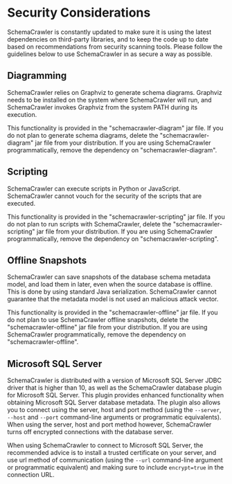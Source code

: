 # Security Considerations

SchemaCrawler is constantly updated to make sure it is using the latest dependencies on
third-party libraries, and to keep the code up to date based on recommendations from
security scanning tools. Please follow the guidelines below to use SchemaCrawler in as
secure a way as possible. 


## Diagramming

SchemaCrawler relies on Graphviz to generate schema diagrams. Graphviz needs to be installed
on the system where SchemaCrawler will run, and SchemaCrawler invokes Graphviz from the
system PATH during its execution. 

This functionality is provided in the "schemacrawler-diagram"
jar file. If you do not plan to generate schema diagrams, delete the "schemacrawler-diagram"
jar file from your distribution. If you are using SchemaCrawler programmatically, remove the
dependency on "schemacrawler-diagram".


## Scripting

SchemaCrawler can execute scripts in Python or JavaScript. SchemaCrawler cannot vouch for the security of
the scripts that are executed. 

This functionality is provided in the "schemacrawler-scripting"
jar file. If you do not plan to run scripts with SchemaCrawler, delete the "schemacrawler-scripting"
jar file from your distribution. If you are using SchemaCrawler programmatically, remove the
dependency on "schemacrawler-scripting".


## Offline Snapshots

SchemaCrawler can save snapshots of the database schema metadata model, and load them in later, 
even when the source database is offline. This is done by using standard Java serialization. 
SchemaCrawler cannot guarantee that the metadata model is not used an malicious attack vector.

This functionality is provided in the "schemacrawler-offline"
jar file. If you do not plan to use SchemaCrawler offline snapshots, delete the "schemacrawler-offline"
jar file from your distribution. If you are using SchemaCrawler programmatically, remove the
dependency on "schemacrawler-offline".


## Microsoft SQL Server

SchemaCrawler is distributed with a version of Microsoft SQL Server JDBC driver that is higher than 10, as 
well as the SchemaCrawler database plugin for Microsoft SQL Server. This plugin provides enhanced 
functionality when obtaining Microsoft SQL Server database metadata. The plugin also allows you to connect 
using the server, host and port method (using the `--server`, `--host` and `--port` command-line arguments 
or programmatic equivalents). When using the server, host and port method however, SchemaCrawler turns off 
encrypted connections with the database server.

When using SchemaCrawler to connect to Microsoft SQL Server, the recommended advice is to install a 
trusted certificate on your server, and use url method of communication (using the `--url` command-line 
argument or programmatic equivalent) and making sure to include `encrypt=true` in the connection URL.

